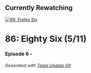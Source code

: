 ﻿
## Currently Rewatching

[![86: Eighty Six](https://s4.anilist.co/file/anilistcdn/media/anime/cover/medium/bx116589-WSpNedJdAH3L.jpg)](https://anilist.co/anime/116589)

# 86: Eighty Six (5/11)

### Episode 6 - 

###### *Generated with [Taiga Update Git](https://github.com/nike4613/taiga-update-git)*